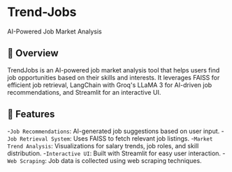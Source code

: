 # Trend-Jobs
AI-Powered Job Market Analysis

## 📌 Overview

TrendJobs is an AI-powered job market analysis tool that helps users find job opportunities based on their skills and interests. It leverages FAISS for efficient job retrieval, LangChain with Groq's LLaMA 3 for AI-driven job recommendations, and Streamlit for an interactive UI.

## 🚀 Features

-`Job Recommendations`: AI-generated job suggestions based on user input.
-`Job Retrieval System`: Uses FAISS to fetch relevant job listings.
-`Market Trend Analysis`: Visualizations for salary trends, job roles, and skill distribution.
-`Interactive UI`: Built with Streamlit for easy user interaction.
-`Web Scraping`: Job data is collected using web scraping techniques.
